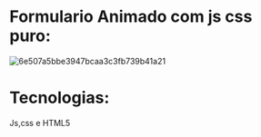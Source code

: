 ﻿# Formulario Animado com js css puro:

![6e507a5bbe3947bcaa3c3fb739b41a21](https://user-images.githubusercontent.com/63961258/110392298-7b06ab00-8047-11eb-9881-dde6ed40f57e.gif)


# Tecnologias:
Js,css e HTML5


